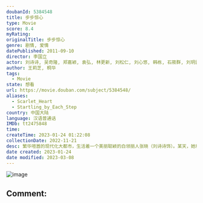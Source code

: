 ```yaml
---
doubanId: 5384548
title: 步步惊心
type: Movie
score: 8.4
myRating: 
originalTitle: 步步惊心
genre: 剧情, 爱情
datePublished: 2011-09-10
director: 李国立
actor: 刘诗诗, 吴奇隆, 郑嘉颖, 袁弘, 林更新, 刘松仁, 刘心悠, 韩栋, 石筱群, 刘玥霏, 郭晓婷, 戴春荣, 郭珍霓, 马天宇, 叶青, 郑凯, 张雷, 邓立民, 穆婷婷, 刘洁, 沈保平, 周彦呈, 曹馨月, 柴蔚, 杨了, 巴森, 胡中虎, 邢瀚卿, 赵家林, 陆梅芳, 瞿澳晖, 任学海, 杨晓波, 叶祖新, 谢承颖, 沈磊, 杨梦露, 范楚绒, 郭金莹, 王嘉卉, 吴静为, 吕梁, 李林琳, 康铭桐, 齐庆林
author: 王莉芝, 桐华
tags:
  - Movie
state: 想看
url: https://movie.douban.com/subject/5384548/
aliases:
  - Scarlet_Heart
  - Startling_by_Each_Step
country: 中国大陆
language: 汉语普通话
IMDb: tt2475848
time: 
createTime: 2023-01-24 01:22:08
collectionDate: 2022-11-21
desc: 繁华喧嚣的现代化大都市，生活着一个美丽聪颖的白领丽人张晓（刘诗诗饰）。某天，她和男友争吵发生事故，而这一变故竟让他的灵魂穿越了数百年来到清朝，身份也变成了一名满族贵族少女——马尔泰•若曦。时为康熙四...
date created: 2023-01-24
date modified: 2023-03-08
---
```


![image](p1240441409.jpg)

Comment:
---
